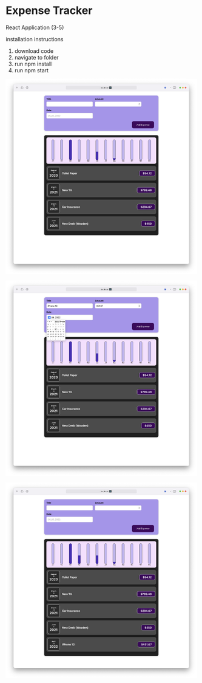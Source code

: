 # Expense Tracker
React Application (3-5)

installation instructions
1. download code
2. navigate to folder
3. run npm install
4. run npm start

![](https://github.com/ShalevL/ExpenseTracker/blob/main/1.png)

![](https://github.com/ShalevL/ExpenseTracker/blob/main/2.png)

![](https://github.com/ShalevL/ExpenseTracker/blob/main/3.png)
